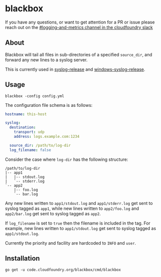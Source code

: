 # blackbox
If you have any questions, or want to get attention for a PR or issue please reach out on the [#logging-and-metrics channel in the cloudfoundry slack](https://cloudfoundry.slack.com/archives/CUW93AF3M)

## About
Blackbox will tail all files in sub-directories of a specified `source_dir`, and forward any new lines to a syslog server.

This is currently used in [syslog-release][syslog] and [windows-syslog-release][windows-syslog]. 
## Usage

```
blackbox -config config.yml
```

The configuration file schema is as follows:

``` yaml
hostname: this-host

syslog:
  destination:
    transport: udp
    address: logs.example.com:1234

  source_dir: /path/to/log-dir
  log_filename: false
```

Consider the case where `log-dir` has the following structure:

```
/path/to/log-dir
|-- app1
|   |-- stdout.log
|   `-- stderr.log
`-- app2
    |-- foo.log
    `-- bar.log
```

Any new lines written to `app1/stdout.log` and `app1/stderr.log` get sent to syslog tagged as `app1`, while new lines written to `app2/foo.log` and `app2/bar.log` get sent to syslog tagged as `app2`.

If `log_filename` is set to `true` then the filename is included in the tag. For example, new lines written to `app1/stdout.log` get sent to syslog tagged as `app1/stdout.log`.

Currently the priority and facility are hardcoded to `INFO` and `user`.

## Installation

```
go get -u code.cloudfoundry.org/blackbox/cmd/blackbox
```

[windows-syslog]: https://github.com/cloudfoundry/windows-syslog-release
[syslog]: https://github.com/cloudfoundry/syslog-release
